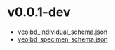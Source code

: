 # v0.0.1-dev
- [veoibd_individual_schema.json](../assets/releases/v0.0.1-dev/veoibd_individual_schema.json)
- [veoibd_specimen_schema.json](../assets/releases/v0.0.1-dev/veoibd_specimen_schema.json)
